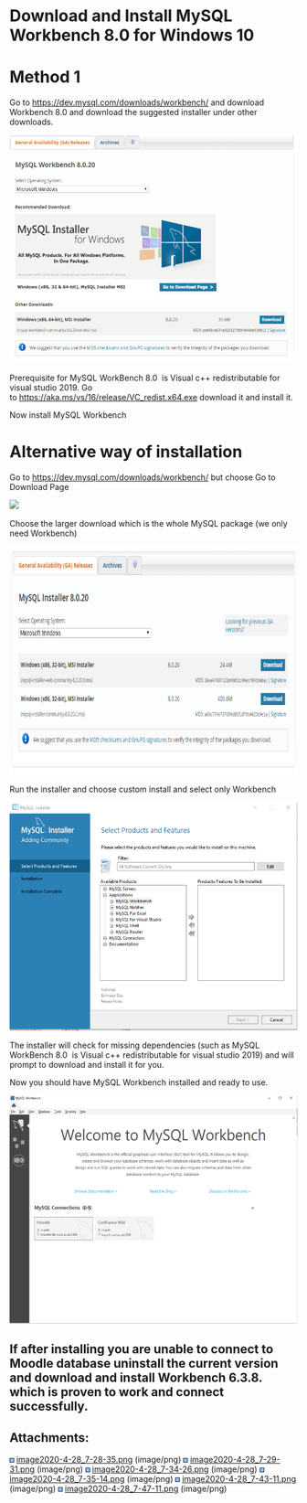 # Download and Install MySQL Workbench 8.0 for Windows 10

# Method 1

Go to <https://dev.mysql.com/downloads/workbench/> and download Workbench 8.0 and download the suggested installer under other downloads.

<img src="attachments/137134579/137134571.png" height="400" />

Prerequisite for MySQL WorkBench 8.0  is Visual c++ redistributable for visual studio 2019. Go to <https://aka.ms/vs/16/release/VC_redist.x64.exe> download it and install it.

Now install MySQL Workbench 

# Alternative way of installation

Go to <https://dev.mysql.com/downloads/workbench/> but choose Go to Download Page

<img src="download/attachments/137134570/image2020-4-28_7-28-35.png" height="400" />

Choose the larger download which is the whole MySQL package (we only need Workbench)

<img src="attachments/137134579/137134575.png" height="400" />

Run the installer and choose custom install and select only Workbench

<img src="attachments/137134579/137134577.png" height="400" />

The installer will check for missing dependencies (such as MySQL WorkBench 8.0  is Visual c++ redistributable for visual studio 2019) and will prompt to download and install it for you.

Now you should have MySQL Workbench installed and ready to use.

<img src="attachments/137134579/137134578.png" height="400" />

## If after installing you are unable to connect to Moodle database uninstall the current version and download and install Workbench 6.3.8. which is proven to work and connect successfully.

## Attachments:

<img src="images/icons/bullet_blue.gif" width="8" height="8" /> [image2020-4-28\_7-28-35.png](attachments/137134579/137134571.png) (image/png)
<img src="images/icons/bullet_blue.gif" width="8" height="8" /> [image2020-4-28\_7-29-31.png](attachments/137134579/137134572.png) (image/png)
<img src="images/icons/bullet_blue.gif" width="8" height="8" /> [image2020-4-28\_7-34-26.png](attachments/137134579/137134573.png) (image/png)
<img src="images/icons/bullet_blue.gif" width="8" height="8" /> [image2020-4-28\_7-35-14.png](attachments/137134579/137134575.png) (image/png)
<img src="images/icons/bullet_blue.gif" width="8" height="8" /> [image2020-4-28\_7-43-11.png](attachments/137134579/137134577.png) (image/png)
<img src="images/icons/bullet_blue.gif" width="8" height="8" /> [image2020-4-28\_7-47-11.png](attachments/137134579/137134578.png) (image/png)


